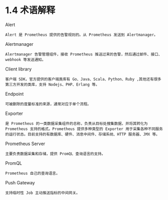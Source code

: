 # 1.4 术语解释

Alert

```
Alert 是 Prometheus 提供的告警规则的。从 Prometheus 发送到 Alertmanager。
```

Alertmanager

```
Alertmanager 告警管理组件，接收 Prometheus 推送过来的告警，然后通过邮件、接口、webhook 等发送通知。
```

Client library

```
客户端 SDK，官方提供的客户端类库有 Go、Java、Scala、Python、Ruby ,其他还有很多第三方开发的类库，支持 Nodejs、PHP、Erlang 等。
```


Endpoint

```
可被删除的度量标准的来源，通常对应于单个流程。
```

Exporter

```
是 Prometheus 的一类数据采集组件的总称，负责从目标处搜集数据，并将其转化为 Prometheus 支持的格式。Prometheus 提供多种类型的 Exporter 用于采集各种不同服务的运行状态。目前支持的有数据库、硬件、消息中间件、存储系统、HTTP 服务器、JMX 等。
```


Prometheus Server

```
主要负责数据采集和存储，提供 PromQL 查询语言的支持。
```

PromQL

```
Prometheus 自己的查询语言。
```

Push Gateway

```
支持临时性 Job 主动推送指标的中间网关。
```


